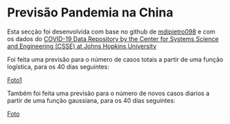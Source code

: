 # Previsão Pandemia na China
 
Esta secção foi desenvolvida com base no github de  [mdipietro098](https://github.com/mdipietro09/DataScience_ArtificialIntelligence_Utils) e com os dados do [ COVID-19 Data Repository by the Center for Systems Science and Engineering (CSSE) at Johns Hopkins University](https://github.com/CSSEGISandData/COVID-19)

Foi feita uma previsão para o número de casos totais a partir de uma função logística, para os 40 dias seguintes:

[Foto1](../figuras/ChinaTotal.png)

Também foi feita uma previsão para o número de novos casos diarios a partir de uma função gaussiana, para os 40 dias seguintes:

[Foto](../figuras/ChinaDiario.png)

